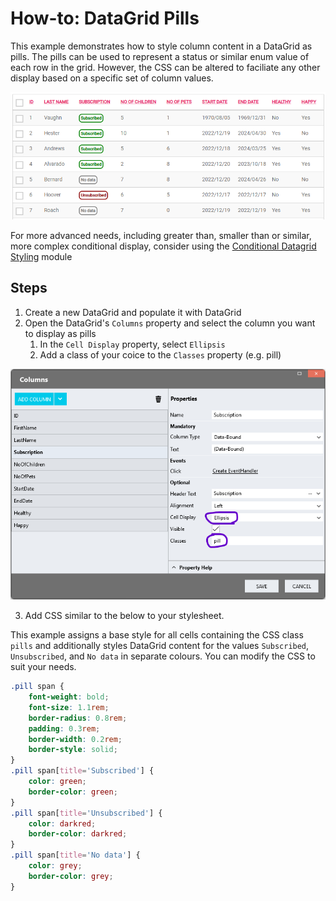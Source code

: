 # How-to: DataGrid Pills

This example demonstrates how to style column content in a DataGrid as pills. The pills can be used to represent a status or similar enum value of each row in the grid. However, the CSS can be altered to faciliate any other display based on a specific set of column values. 

![](images/view.png)

For more advanced needs, including greater than, smaller than or similar, more complex conditional display, consider using the [Conditional Datagrid Styling](https://github.com/stadium-software/conditional-datagrid-styling) module

## Steps
1. Create a new DataGrid and populate it with DataGrid
2. Open the DataGrid's `Columns` property and select the column you want to display as pills
    1. In the `Cell Display` property, select `Ellipsis`
    2. Add a class of your coice to the `Classes` property (e.g. pill)

![](images/ColumnsEditor.png)

3. Add CSS similar to the below to your stylesheet. 

This example assigns a base style for all cells containing the CSS class `pills` and additionally styles DataGrid content for the values `Subscribed`, `Unsubscribed`, and `No data` in separate colours. You can modify the CSS to suit your needs.
```css
.pill span {
	font-weight: bold;
	font-size: 1.1rem;
	border-radius: 0.8rem;
	padding: 0.3rem;
	border-width: 0.2rem;
	border-style: solid;
}
.pill span[title='Subscribed'] {
	color: green;
	border-color: green;
}
.pill span[title='Unsubscribed'] {
	color: darkred;
	border-color: darkred;
}
.pill span[title='No data'] {
	color: grey;
	border-color: grey;
}
```